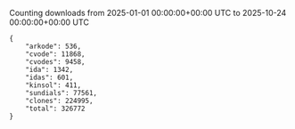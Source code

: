 
Counting downloads from 2025-01-01 00:00:00+00:00 UTC to 2025-10-24 00:00:00+00:00 UTC

```
{
    "arkode": 536,
    "cvode": 11868,
    "cvodes": 9458,
    "ida": 1342,
    "idas": 601,
    "kinsol": 411,
    "sundials": 77561,
    "clones": 224995,
    "total": 326772
}
```
